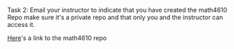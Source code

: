 Task 2: Email your instructor to indicate that you have created the math4610 Repo make sure it's a private repo and that only you and the instructor can access it.

[Here](https://github.com/Thedegreeisalie/math4610)'s a link to the math4610 repo
